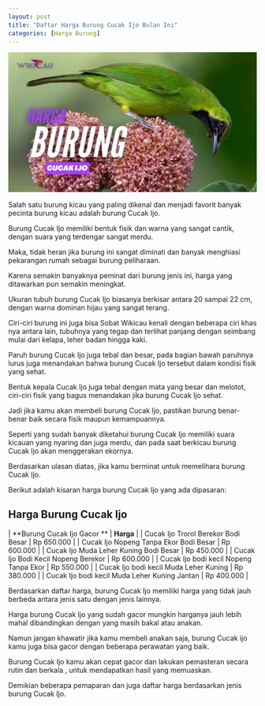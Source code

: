 ```yaml
---
layout: post
title: "Daftar Harga Burung Cucak Ijo Bulan Ini"
categories: [Harga Burung]
---
```


![Daftar Harga Burung Cucak Ijo Bulan Ini](/images/harga-burung-cucak-ijo.webp)

Salah satu burung kicau yang paling dikenal dan menjadi favorit banyak pecinta burung kicau adalah burung Cucak Ijo.

Burung Cucak Ijo memiliki bentuk fisik dan warna yang sangat cantik, dengan suara yang terdengar sangat merdu.

Maka, tidak heran jika burung ini sangat diminati dan banyak menghiasi pekarangan rumah sebagai burung peliharaan.

Karena semakin banyaknya peminat dari burung jenis ini, harga yang ditawarkan pun semakin meningkat.

Ukuran tubuh burung Cucak Ijo biasanya berkisar antara 20 sampai 22 cm, dengan warna dominan hijau yang sangat terang.

Ciri-ciri burung ini juga bisa Sobat Wikicau kenali dengan beberapa ciri khas nya antara lain, tubuhnya yang tegap dan terlihat panjang dengan seimbang mulai dari kelapa, leher badan hingga kaki.

Paruh burung Cucak Ijo juga tebal dan besar, pada bagian bawah paruhnya lurus juga menandakan bahwa burung Cucak Ijo tersebut dalam kondisi fisik yang sehat.

Bentuk kepala Cucak Ijo juga tebal dengan mata yang besar dan melotot, ciri-ciri fisik yang bagus menandakan jika burung Cucak Ijo sehat.

Jadi jika kamu akan membeli burung Cucak Ijo, pastikan burung benar-benar baik secara fisik maupun kemampuannya.

Seperti yang sudah banyak diketahui burung Cucak Ijo memiliki suara kicauan yang nyaring dan juga merdu, dan pada saat berkicau burung Cucak Ijo akan menggerakan ekornya.

Berdasarkan ulasan diatas, jika kamu berminat untuk memelihara burung Cucak Ijo.

Berikut adalah kisaran harga burung Cucak Ijo yang ada dipasaran:

## Harga Burung Cucak Ijo

| **Burung Cucak Ijo Gacor	** | **Harga** |
| Cucak Ijo Trorol Berekor Bodi Besar | Rp 650.000 |
| Cucak Ijo Nopeng Tanpa Ekor Bodi Besar	| Rp 600.000 |
| Cucak Ijo Muda Leher Kuning Bodi Besar	| Rp 450.000 |
| Cucak Ijo Bodi Kecil Nopeng Berekor	| Rp 600.000 |
| Cucak Ijo bodi kecil Nopeng Tanpa Ekor	 | Rp 550.000 |
| Cucak Ijo bodi kecil Muda Leher Kuning	 | Rp 380.000 |
| Cucak Ijo bodi kecil Muda Leher Kuning Jantan	| Rp 400.000 |

Berdasarkan daftar harga, burung Cucak Ijo memiliki harga yang tidak jauh berbeda antara jenis satu dengan jenis lainnya.

Harga burung Cucak Ijo yang sudah gacor mungkin harganya jauh lebih mahal dibandingkan dengan yang masih bakal atau anakan.

Namun jangan khawatir jika kamu membeli anakan saja, burung Cucak ijo kamu juga bisa gacor dengan beberapa perawatan yang baik.

Burung Cucak Ijo kamu akan cepat gacor dan lakukan pemasteran secara rutin dan berkala , untuk mendapatkan hasil yang memuaskan.

Demikian beberapa pemaparan dan juga daftar harga berdasarkan jenis burung Cucak Ijo.